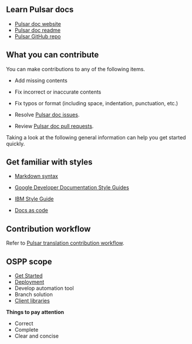 ## Learn Pulsar docs

- [Pulsar doc website](http://pulsar.apache.org/docs/en/standalone/)
- [Pulsar doc readme](https://github.com/apache/pulsar/tree/master/site2)
- [Pulsar GitHub repo](https://github.com/apache/pulsar)

## What you can contribute

You can make contributions to any of the following items.

- Add missing contents
  
- Fix incorrect or inaccurate contents
  
- Fix typos or format (including space, indentation, punctuation, etc.)

- Resolve [Pulsar doc issues](https://github.com/apache/pulsar/issues?q=is%3Aopen+is%3Aissue).

- Review [Pulsar doc pull requests](https://github.com/apache/pulsar/pulls?q=is%3Aopen+is%3Apr).

Taking a look at the following general information can help you get started quickly.

## Get familiar with styles

- [Markdown syntax](https://www.markdownguide.org/basic-syntax/)

- [Google Developer Documentation Style Guides](https://developers.google.com/style/)

- [IBM Style Guide](http://ptgmedia.pearsoncmg.com/images/9780132101301/samplepages/0132101300.pdf)

- [Docs as code](https://www.writethedocs.org/guide/docs-as-code/)


## Contribution workflow

Refer to [Pulsar translation contribution workflow](https://github.com/apache/pulsar-translation/blob/master/CONTRIBUTING.md).

## OSPP scope

- [Get Started](http://pulsar.apache.org/docs/en/standalone/)
- [Deployment](http://pulsar.apache.org/docs/en/deploy-aws/)
- Develop automation tool
- Branch solution
- [Client libraries](http://pulsar.apache.org/docs/en/client-libraries/)

**Things to pay attention**

- Correct
- Complete
- Clear and concise
